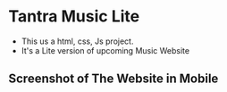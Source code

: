 # Tantra Music Lite
<ul>
  <li>This us a html, css, Js project.</li>
  <li>It's a Lite version of upcoming Music Website</li>
</ul>

## Screenshot of The Website in Mobile

